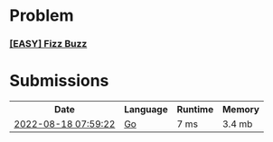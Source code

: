 <h1>Problem</h1>
<h3><a href="https://leetcode.com/problems/fizz-buzz/description/">[EASY] Fizz Buzz</a></h3>

<h1>Submissions</h1>
<table>
<tr>
<th>Date</th> <th>Language</th> <th>Runtime</th> <th>Memory</th>
</tr>
<tr>
<td> <a href="https://leetcode.com/submissions/detail/776674724/"> 2022-08-18 07:59:22 </a> </td>
<td> <a href="./0412.%20Fizz%20Buzz.go"> Go </a> </td>
<td> 7 ms </td>
<td> 3.4 mb </td>
</tr>
</table>